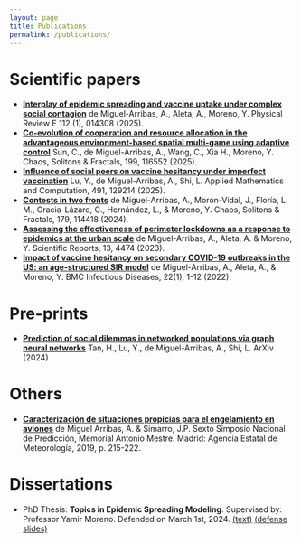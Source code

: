 ```yaml
---
layout: page
title: Publications
permalink: /publications/
---
```


# Scientific papers
 - [**Interplay of epidemic spreading and vaccine uptake under complex social contagion**](https://doi.org/10.1103/wmq3-229x)
   de Miguel-Arribas, A., Aleta, A., Moreno, Y.
   Physical Review E 112 (1), 014308 (2025).
 - [**Co-evolution of cooperation and resource allocation in the advantageous environment-based spatial multi-game using adaptive control**](https://doi.org/10.1016/j.chaos.2025.116552)
   Sun, C., de Miguel-Arribas, A., Wang, C., Xia H., Moreno, Y.
   Chaos, Solitons & Fractals, 199, 116552 (2025).
 - [**Influence of social peers on vaccine hesitancy under imperfect vaccination**](https://doi.org/10.1016/j.amc.2024.129214)
   Lu, Y., de Miguel-Arribas, A., Shi, L.
   Applied Mathematics and Computation, 491, 129214 (2025).
 - [**Contests in two fronts**](https://doi.org/10.1016/j.chaos.2023.114418) 
   de Miguel-Arribas, A., Morón-Vidal, J., Floría, L. M., Gracia-Lázaro, C., Hernández, L., & Moreno, Y.
   Chaos, Solitons & Fractals, 179, 114418 (2024).
 - [**Assessing the effectiveness of perimeter lockdowns as a response to epidemics at the urban scale**](https://doi.org/10.1038/s41598-023-31614-8) 
   de Miguel-Arribas, A., Aleta, A. & Moreno, Y. 
   Scientific Reports, 13, 4474 (2023).
 - [**Impact of vaccine hesitancy on secondary COVID-19 outbreaks in the US: an age-structured SIR model**](https://doi.org/10.1186/s12879-022-07486-0)
   de Miguel-Arribas, A., Aleta, A., & Moreno, Y.
   BMC Infectious Diseases, 22(1), 1-12 (2022). 

# Pre-prints
 - [**Prediction of social dilemmas in networked populations via graph neural networks**](https://arxiv.org/abs/2412.11775)
   Tan, H., Lu, Y., de Miguel-Arribas, A., Shi, L.
   ArXiv (2024)

# Others
 - [**Caracterización de situaciones propicias para el engelamiento en aviones**](https://www.aemet.es/documentos/es/conocermas/recursos_en_linea/simposios_prediccion/6_simposio/SESION_4_Caracterizacion_de_fenomenos_meteo/SNP6_SESION_4_pp215_222.pdf)
   de Miguel Arribas, A. & Simarro, J.P.
   Sexto Simposio Nacional de Predicción, Memorial Antonio Mestre. Madrid: Agencia Estatal de Meteorología, 2019, p. 215-222.

# Dissertations
 - PhD Thesis: **Topics in Epidemic Spreading Modeling**. Supervised by: Professor Yamir Moreno. Defended on March 1st, 2024. [(text)](https://github.com/phononautomata/resources/blob/main/demiguelarribas.2024.topics_in_epidemic_spreading_modeling.pdf) [(defense slides)](https://github.com/phononautomata/resources/blob/main/demiguelarribas.2024.thesis_talk.pdf)
